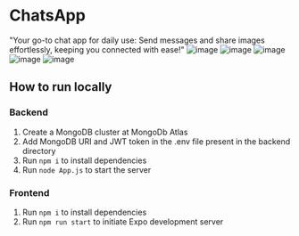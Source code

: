 # ChatsApp

"Your go-to chat app for daily use: Send messages and share images effortlessly, keeping you connected with ease!"
![image](https://github.com/priyanka-ravichandran/ChatsApp/assets/47784166/84e075ad-f37f-449d-a208-10c79368ec9a=100*20)
![image](https://github.com/priyanka-ravichandran/ChatsApp/assets/47784166/e70cfec2-25d3-4c5b-94e5-ec40da3493e6)
![image](https://github.com/priyanka-ravichandran/ChatsApp/assets/47784166/0bda17be-5aad-4c1d-8b3d-d9ab4a7e488a)
![image](https://github.com/priyanka-ravichandran/ChatsApp/assets/47784166/392e3d68-6bd1-4275-846c-fb7f79c67be3)
![image](https://github.com/priyanka-ravichandran/ChatsApp/assets/47784166/9104a40e-8b86-42d1-a87f-4e37f68662fd)


## How to run locally

### Backend

1. Create a MongoDB cluster at MongoDb Atlas
2. Add MongoDB URI and JWT token in the .env file present in the backend directory
3. Run `npm i` to install dependencies
5. Run `node App.js` to start the server

### Frontend

1. Run `npm i` to install dependencies
2. Run `npm run start` to initiate Expo development server


